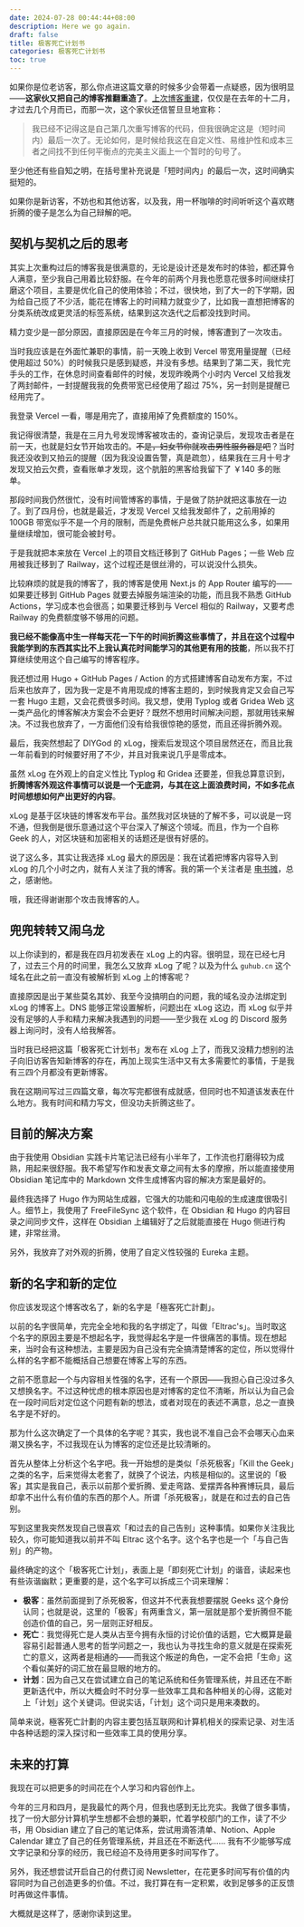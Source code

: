 ```yaml
---
date: 2024-07-28 00:44:44+08:00
description: Here we go again.
draft: false
title: 极客死亡计划书
categories: 极客死亡计划书
toc: true
---
```


如果你是位老访客，那么你点进这篇文章的时候多少会带着一点疑惑，因为很明显——**这家伙又把自己的博客推翻重造了**。[上次博客重建](/posts/新时代独立博客走弯路式搭建的最佳实践/)，仅仅是在去年的十二月，才过去几个月而已，而那一次，这个家伙还信誓旦旦地宣称：

> 我已经不记得这是自己第几次重写博客的代码，但我很确定这是（短时间内）最后一次了。无论如何，是时候给我这在自定义性、易维护性和成本三者之间找不到任何平衡点的完美主义画上一个暂时的句号了。

至少他还有些自知之明，在括号里补充说是「短时间内」的最后一次，这时间确实挺短的。

如果你是新访客，不妨也和其他访客，以及我，用一杯咖啡的时间听听这个喜欢瞎折腾的傻子是怎么为自己辩解的吧。

## 契机与契机之后的思考

其实上次重构过后的博客我是很满意的，无论是设计还是发布时的体验，都还算令人满意，至少我自己用着比较舒服。在今年的前两个月我也愿意花很多时间继续打磨这个项目，主要是优化自己的使用体验；不过，很快地，到了大一的下学期，因为给自己揽了不少活，能花在博客上的时间精力就变少了，比如我一直想把博客的分类系统改成更灵活的标签系统，结果到这次迭代之后都没找到时间。

精力变少是一部分原因，直接原因是在今年三月的时候，博客遭到了一次攻击。

当时我应该是在外面忙兼职的事情，前一天晚上收到 Vercel 带宽用量提醒（已经使用超过 50%）的时候我只是感到疑惑，并没有多想。结果到了第二天，我忙完手头的工作，在休息时间查看邮件的时候，发现昨晚两个小时内 Vercel 又给我发了两封邮件，一封提醒我我的免费带宽已经使用了超过 75%，另一封则是提醒已经用完了。

我登录 Vercel 一看，哪是用完了，直接用掉了免费额度的 150%。

我记得很清楚，我是在三月九号发现博客被攻击的，查询记录后，发现攻击者是在前一天，也就是妇女节开始攻击的。~~不是，妇女节你就攻击男性服务器是吧~~？当时我还没收到又拍云的提醒（因为我没设置告警，真是疏忽），结果我在三月十号才发现又拍云欠费，查看账单才发现，这个肮脏的黑客给我留下了 ￥140 多的账单。

那段时间我仍然很忙，没有时间管博客的事情，于是做了防护就把这事放在一边了。到了四月份，也就是最近，才发现 Vercel 又给我发邮件了，之前用掉的 100GB 带宽似乎不是一个月的限制，而是免费帐户总共就只能用这么多，如果用量继续增加，很可能会被封号。

于是我就把本来放在 Vercel 上的项目文档迁移到了 GitHub Pages；一些 Web 应用被我迁移到了 Railway，这个过程还是很丝滑的，可以说没什么损失。

比较麻烦的就是我的博客了，我的博客是使用 Next.js 的 App Router 编写的——如果要迁移到 GitHub Pages 就要去掉服务端渲染的功能，而且我不熟悉 GitHub Actions，学习成本也会很高；如果要迁移到与 Vercel 相似的 Railway，又要考虑 Railway 的免费额度够不够用的问题。

**我已经不能像高中生一样每天花一下午的时间折腾这些事情了，并且在这个过程中我能学到的东西其实比不上我认真花时间能学习的其他更有用的技能**，所以我不打算继续使用这个自己编写的博客程序。

我还想过用 Hugo + GitHub Pages / Action 的方式搭建博客自动发布方案，不过后来也放弃了，因为我一定是不肯用现成的博客主题的，到时候我肯定又会自己写一套 Hugo 主题，又会花费很多时间。我又想，使用 Typlog 或者 Gridea Web 这一类产品化的博客解决方案会不会更好？既然不想用时间解决问题，那就用钱来解决。不过我也放弃了，一方面他们没有给我很惊艳的感觉，而且还得折腾外观。

最后，我突然想起了 DIYGod 的 xLog，搜索后发现这个项目居然还在，而且比我一年前看到的时候要好用了不少，并且对我来说几乎是零成本。

虽然 xLog 在外观上的自定义性比 Typlog 和 Gridea 还要差，但我总算意识到，**折腾博客外观这件事情可以说是一个无底洞，与其在这上面浪费时间，不如多花点时间想想如何产出更好的内容**。

xLog 是基于区块链的博客发布平台。虽然我对区块链的了解不多，可以说是一窍不通，但我倒是很乐意通过这个平台深入了解这个领域。而且，作为一个自称 Geek 的人，对区块链和加密相关的话题还是很有好感的。

说了这么多，其实让我选择 xLog 最大的原因是：我在试着把博客内容导入到 xLog 的几个小时之内，就有人关注了我的博客。我的第一个关注者是 [电书摊](https://telebookstall.xlog.app/)，总之，感谢他。

哦，我还得谢谢那个攻击我博客的人。

## 兜兜转转又闹乌龙

以上你读到的，都是我在四月初发表在 xLog 上的内容。很明显，现在已经七月了，过去三个月的时间里，我怎么又放弃 xLog 了呢？以及为什么 `guhub.cn` 这个域名在此之前一直没有被解析到 xLog 上的博客呢？

直接原因是出于某些莫名其妙、我至今没搞明白的问题，我的域名没办法绑定到 xLog 的博客上。DNS 能够正常设置解析，问题出在 xLog 这边，而 xLog 似乎并没有足够的人手和精力来解决我遇到的问题——至少我在 xLog 的 Discord 服务器上询问时，没有人给我解答。

当时我已经把这篇「极客死亡计划书」发布在 xLog 上了，而我又没精力想别的法子向旧访客告知新博客的存在，再加上现实生活中又有太多需要忙的事情，于是我有三四个月都没有更新博客。

我在这期间写过三四篇文章，每次写完都很有成就感，但同时也不知道该发表在什么地方。我有时间和精力写文，但没功夫折腾这些了。

## 目前的解决方案

由于我使用 Obsidian 实践卡片笔记法已经有小半年了，工作流也打磨得较为成熟，用起来很舒服。我不希望写作和发表文章之间有太多的摩擦，所以能直接使用 Obsidian 笔记库中的 Markdown 文件生成博客内容的解决方案是最好的。

最终我选择了 Hugo 作为网站生成器，它强大的功能和闪电般的生成速度很吸引人。细节上，我使用了 FreeFileSync 这个软件，在 Obsidian 和 Hugo 的内容目录之间同步文件，这样在 Obsidian 上编辑好了之后就能直接在 Hugo 侧进行构建，非常丝滑。

另外，我放弃了对外观的折腾，使用了自定义性较强的 Eureka 主题。

## 新的名字和新的定位

你应该发现这个博客改名了，新的名字是「極客死亡計劃」。

以前的名字很简单，完完全全地和我的名字绑定了，叫做「Eltrac's」。当时取这个名字的原因主要是不想起名字，我觉得起名字是一件很痛苦的事情。现在想起来，当时会有这种想法，主要是因为自己没有完全搞清楚博客的定位，所以觉得什么样的名字都不能概括自己想要在博客上写的东西。

之前不愿意起一个与内容相关性强的名字，还有一个原因——我担心自己没过多久又想换名字。不过这种忧虑的根本原因也是对博客的定位不清晰，所以认为自己会在一段时间后对定位这个问题有新的想法，或者对现在的表述不满意，总之一直换名字是不好的。

那为什么这次确定了一个具体的名字呢？其实，我也说不准自己会不会哪天心血来潮又换名字，不过我现在认为博客的定位还是比较清晰的。

首先从整体上分析这个名字吧。我一开始想的是类似「杀死极客」「Kill the Geek」之类的名字，后来觉得太老套了，就换了个说法，内核是相似的。这里说的「极客」其实是我自己，表示以前那个爱折腾、爱走弯路、爱摆弄各种赛博玩具，最后却拿不出什么有价值的东西的那个人。所谓「杀死极客」，就是在和过去的自己告别。

写到这里我突然发现自己很喜欢「和过去的自己告别」这种事情。如果你关注我比较久，你可能知道我以前并不叫 Eltrac 这个名字。这个名字也是一个「与自己告别」的产物。

最终确定的这个「极客死亡计划」，表面上是「即刻死亡计划」的谐音，读起来也有些诙谐幽默；更重要的是，这个名字可以拆成三个词来理解：

- **极客**：虽然前面提到了杀死极客，但这并不代表我想要摆脱 Geeks 这个身份认同；也就是说，这里的「极客」有两重含义，第一层就是那个爱折腾但不能创造价值的自己，另一层则正好相反。
- **死亡**：我觉得死亡是人类从古至今拥有永恒的讨论价值的话题，它大概算是最容易引起普通人思考的哲学问题之一，我也认为寻找生命的意义就是在探索死亡的意义，这两者是相通的——而我这个叛逆的角色，一定不会把「生命」这个看似美好的词汇放在最显眼的地方的。
- **计划**：因为自己又在尝试建立自己的笔记系统和任务管理系统，并且还在不断更新迭代中，所以大概会时不时分享一些效率工具和各种相关的心得，这能对上「计划」这个关键词。但说实话，「计划」这个词只是用来凑数的。

简单来说，極客死亡計劃的内容主要包括互联网和计算机相关的探索记录、对生活中各种话题的深入探讨和一些效率工具的使用分享。

## 未来的打算

我现在可以把更多的时间花在个人学习和内容创作上。

今年的三月和四月，是我最忙的两个月，但我也感到无比充实。我做了很多事情，找了一份大部分计算机学生想都不会想的兼职，忙着学校部门的工作，读了不少书，用 Obsidian 建立了自己的笔记体系，尝试用滴答清单、Notion、Apple Calendar 建立了自己的任务管理系统，并且还在不断迭代…… 我有不少能够写成文字记录和分享的经历，我已经迫不及待用更多时间写作了。

另外，我还想尝试开启自己的付费订阅 Newsletter，在花更多时间写有价值的内容同时为自己创造更多的价值。不过，我打算在有一定积累，收到足够多的正反馈时再做这件事情。

大概就是这样了，感谢你读到这里。
